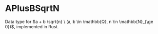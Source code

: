 # APlusBSqrtN

Data type for $a + b \sqrt{n} \ (a, b \in \mathbb{Q}, n \in \mathbb{N}_{\ge 0})$, implemented in Rust.
